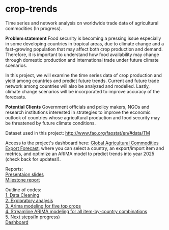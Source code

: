 # crop-trends
Time series and network analysis on worldwide trade data of agricultural commodities (In progress).

**Problem statement**
Food security is becoming a pressing issue especially in some developing countries in tropical areas, due to climate change and a fast-growing population that may affect both crop production and demand. Therefore, it is important to understand how food availability may change through domestic production and international trade under future climate scenarios. 

In this project, we will examine the time series data of crop production and yield among countries and predict future trends. Current and future trade network among countries will also be analyzed and modelled. Lastly, climate change scenarios will be incorporated to improve accuracy of the forecasts. 

**Potential Clients**
Government officials and policy makers, NGOs and research institutions interested in strategies to improve the economic outlook of countries whose agricultural production and food security may be threatened by future climate conditions. 

Dataset used in this project: http://www.fao.org/faostat/en/#data/TM

Access to the project's dashboard here: [Global Agricultural Commodities Export Forecast](http://agtrend.org:8501/), where you can select a country, an export/import item and metrics, and optimize an ARIMA model to predict trends into year 2025 (check back for updates!).

Reports:  
[Presentaion slides](https://github.com/BrachyS/crop-trends/blob/master/reports/agtrend_presentation.pptx)  
[Milestone report](https://github.com/BrachyS/crop-trends/blob/master/reports/cap2_milestone_report2_SSL.pdf)

Outline of codes:  
[1. Data Cleaning](https://github.com/BrachyS/crop-trends/blob/master/notebooks/1_data-cleaning-agtrend.ipynb)  
[2. Exploratory analysis](https://github.com/BrachyS/crop-trends/blob/master/notebooks/2_exploratory-analysis-agtrade.ipynb)  
[3. Arima modeling for five top crops](https://github.com/BrachyS/crop-trends/blob/master/notebooks/3_top_crops_arima.ipynb)  
[4. Streamline ARIMA modeling for all item-by-country combinations](https://github.com/BrachyS/crop-trends/blob/master/notebooks/4._streamline_ARIMA_modeling.ipynb)  
[5. Next steps](https://github.com/BrachyS/crop-trends/blob/master/notebooks/5_Clustering_countries.ipynb)(In progress)  
[Dashboard](https://github.com/BrachyS/crop-trends/blob/master/dashboard/AgTrend.py)
